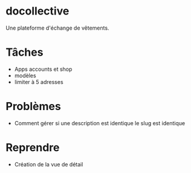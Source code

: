 # docollective
 Une plateforme d'échange de vêtements.
# Tâches
- Apps accounts et shop
- modèles
- limiter à 5 adresses

# Problèmes
- Comment gérer si une description est identique le slug est identique

# Reprendre
- Création de la vue de détail